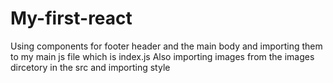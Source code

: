 # My-first-react

Using components for footer header and the main body and importing them to my main js file which is index.js 
Also importing images from the images dircetory in the src and importing style
